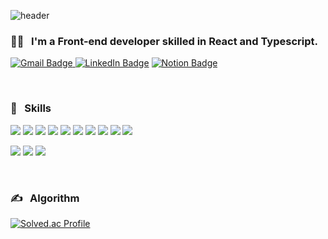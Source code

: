 ![header](https://capsule-render.vercel.app/api?type=waving&color=gradient&height=300&section=header&text=Hello,%20I'm%20Sara%20Jo&fontSize=90&animation=fadeIn)



  
### :woman_technologist: &nbsp; I'm a Front-end developer skilled in React and Typescript.
<p>
<a href="mailto:sarajo.dev@gmail.com"><img src="https://img.shields.io/badge/sarajo.dev@gmail.com-EA4335?style=for-the-badge&logo=Gmail&logoColor=white" alt="Gmail Badge">
<a href="https://www.linkedin.com/in/sara-jo-02798512b"><img src="https://img.shields.io/badge/LinkedIn-blue?style=for-the-badge&logo=linkedin&logoColor=white" alt="LinkedIn Badge"></a>
<a href="https://cold-starburst-68e.notion.site/Sara-Jo-97b596554fb040d2a45dd4c9c6d29fcd"><img src="https://img.shields.io/badge/Notion-000000?style=for-the-badge&logo=Notion&logoColor=white" alt="Notion Badge"></a>
</p>

<br/>

### 💪  &nbsp; Skills
<p>
  <img src="https://img.shields.io/badge/Next.js-000000?style=flat-square&logo=Next.js&logoColor=white" />
  <img src="https://img.shields.io/badge/React-61DAFB?style=flat-square&logo=React&logoColor=white" />
  <img src="https://img.shields.io/badge/Javascript-F7DF1E?style=flat-square&logo=Javascript&logoColor=white" />
  <img src="https://img.shields.io/badge/HTML5-E34F26?style=flat-square&logo=HTML5&logoColor=white" />
  <img src="https://img.shields.io/badge/CSS3-1572B6?style=flat-square&logo=CSS3&logoColor=white" />
  <img src="https://img.shields.io/badge/Node.js-339933?style=flat-square&logo=Node.js&logoColor=white" />
  <img src="https://img.shields.io/badge/MongoDB-47A248?style=flat-square&logo=MongoDB&logoColor=white" />
  <img src="https://img.shields.io/badge/Redux-764ABC?style=flat-square&logo=Redux&logoColor=white" />
  <img src="https://img.shields.io/badge/Python-3776AB?style=flat-square&logo=Python&logoColor=white" />
  <img src="https://img.shields.io/badge/C-A8B9CC?style=flat-square&logo=C&logoColor=white" />
</p>
<p>
  <img src="https://img.shields.io/badge/Git-F05032?style=flat-square&logo=Git&logoColor=white" /> 
  <img src="https://img.shields.io/badge/GitHub-181717?style=flat-square&logo=GitHub&logoColor=white" />
  <img src="https://img.shields.io/badge/Styled components-DB7093?style=flat-square&logo=Styled components&logoColor=white" />
</p>

<br/>

### ✍️ &nbsp; Algorithm
[![Solved.ac Profile](http://mazassumnida.wtf/api/v2/generate_badge?boj=sarajo)](https://solved.ac/sarajo/)
